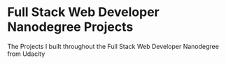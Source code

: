# Full Stack Web Developer Nanodegree Projects
The Projects I built throughout the Full Stack Web Developer Nanodegree from Udacity


